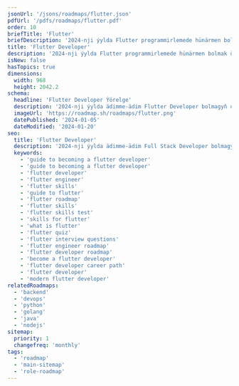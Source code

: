 ```yaml
---
jsonUrl: '/jsons/roadmaps/flutter.json'
pdfUrl: '/pdfs/roadmaps/flutter.pdf'
order: 10
briefTitle: 'Flutter'
briefDescription: '2024-nji ýylda Flutter programmirlemede hünärmen bolmak üçin ädimme-ädim gollanma'
title: 'Flutter Developer'
description: '2024-nji ýylda Flutter programmirlemede hünärmen bolmak üçin ädimme-ädim gollanma'
isNew: false
hasTopics: true
dimensions:
  width: 968
  height: 2042.2
schema:
  headline: 'Flutter Developer Ýörelge'
  description: '2024-nji ýylda ädimme-ädim Flutter Developer bolmagyň usullaryny öwreniň. Şeýle hem, öwrenmek isleýän zatlaryňyzyň hemmesini bir ýerde jemläp alyp bilersiňiz, ýörelgäniň elementlerine goşmaça çeşmelerimiz we gysga düşündirişlerimiz bar.'
  imageUrl: 'https://roadmap.sh/roadmaps/flutter.png'
  datePublished: '2024-01-05'
  dateModified: '2024-01-20'
seo:
  title: 'Flutter Developer'
  description: '2024-nji ýylda ädimme-ädim Full Stack Developer bolmagyň usullaryny öwreniň. Şeýle hem, öwrenmek isleýän zatlaryňyzyň hemmesini bir ýerde jemläp alyp bilersiňiz, ýörelgäniň elementlerine goşmaça çeşmelerimiz we gysga düşündirişlerimiz bar.'
  keywords:
    - 'guide to becoming a flutter developer'
    - 'guide to becoming a flutter developer'
    - 'flutter developer'
    - 'flutter engineer'
    - 'flutter skills'
    - 'guide to flutter'
    - 'flutter roadmap'
    - 'flutter skills'
    - 'flutter skills test'
    - 'skills for flutter'
    - 'what is flutter'
    - 'flutter quiz'
    - 'flutter interview questions'
    - 'flutter engineer roadmap'
    - 'flutter developer roadmap'
    - 'become a flutter developer'
    - 'flutter developer career path'
    - 'flutter developer'
    - 'modern flutter developer'
relatedRoadmaps:
  - 'backend'
  - 'devops'
  - 'python'
  - 'golang'
  - 'java'
  - 'nodejs'
sitemap:
  priority: 1
  changefreq: 'monthly'
tags:
  - 'roadmap'
  - 'main-sitemap'
  - 'role-roadmap'
---
```

